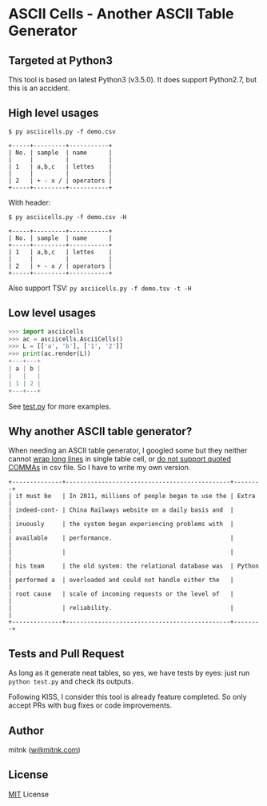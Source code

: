 # ASCII Cells - Another ASCII Table Generator


## Targeted at Python3

This tool is based on latest Python3 (v3.5.0). It does support Python2.7,
but this is an accident.


## High level usages

```
$ py asciicells.py -f demo.csv

+-----+---------+-----------+
| No. | sample  | name      |
|     |         |           |
| 1   | a,b,c   | lettes    |
|     |         |           |
| 2   | + - x / | operators |
+-----+---------+-----------+
```

With header:

```
$ py asciicells.py -f demo.csv -H

+-----+---------+-----------+
| No. | sample  | name      |
+-----+---------+-----------+
| 1   | a,b,c   | lettes    |
|     |         |           |
| 2   | + - x / | operators |
+-----+---------+-----------+
```

Also support TSV: `py asciicells.py -f demo.tsv -t -H`


## Low level usages

```python
>>> import asciicells
>>> ac = asciicells.AsciiCells()
>>> L = [['a', 'b'], ['1', '2']]
>>> print(ac.render(L))
+---+---+
| a | b |
|   |   |
| 1 | 2 |
+---+---+
```

See [test.py](https://github.com/mitnk/asciicells/blob/master/test.py)
for more examples.


## Why another ASCII table generator?

When needing an ASCII table generator, I googled some but they neither cannot
[wrap long lines](https://ozh.github.io/ascii-tables/) in single table cell,
or [do not support quoted COMMAs](http://ascii.gallery/table) in csv file.
So I have to write my own version.

```
+--------------+----------------------------------------------+--------+
| it must be   | In 2011, millions of people began to use the | Extra  |
| indeed-cont- | China Railways website on a daily basis and  |        |
| inuously     | the system began experiencing problems with  |        |
| available    | performance.                                 |        |
|              |                                              |        |
| his team     | the old system: the relational database was  | Python |
| performed a  | overloaded and could not handle either the   |        |
| root cause   | scale of incoming requests or the level of   |        |
|              | reliability.                                 |        |
+--------------+----------------------------------------------+--------+
```


## Tests and Pull Request

As long as it generate neat tables, so yes, we have tests by eyes: just
run `python test.py` and check its outputs.

Following KISS, I consider this tool is already feature completed. So only
accept PRs with bug fixes or code improvements.


## Author

mitnk (w@mitnk.com)


## License

[MIT](https://opensource.org/licenses/MIT) License
